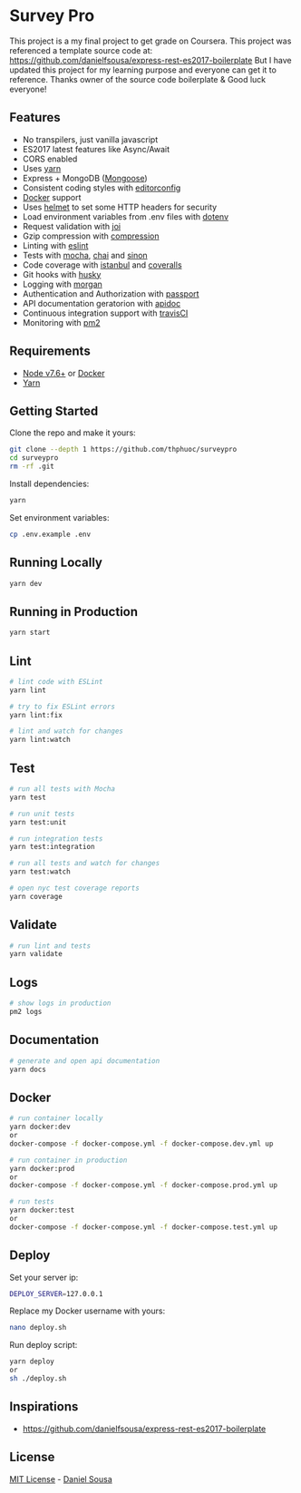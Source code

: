 # Survey Pro
This project is a my final project to get grade on Coursera. This project was referenced a template source code at: https://github.com/danielfsousa/express-rest-es2017-boilerplate
But I have updated this project for my learning purpose and everyone can get it to reference. Thanks owner of the source code boilerplate & Good luck everyone!

## Features

 - No transpilers, just vanilla javascript
 - ES2017 latest features like Async/Await
 - CORS enabled
 - Uses [yarn](https://yarnpkg.com)
 - Express + MongoDB ([Mongoose](http://mongoosejs.com/))
 - Consistent coding styles with [editorconfig](http://editorconfig.org)
 - [Docker](https://www.docker.com/) support
 - Uses [helmet](https://github.com/helmetjs/helmet) to set some HTTP headers for security
 - Load environment variables from .env files with [dotenv](https://github.com/rolodato/dotenv-safe)
 - Request validation with [joi](https://github.com/hapijs/joi)
 - Gzip compression with [compression](https://github.com/expressjs/compression)
 - Linting with [eslint](http://eslint.org)
 - Tests with [mocha](https://mochajs.org), [chai](http://chaijs.com) and [sinon](http://sinonjs.org)
 - Code coverage with [istanbul](https://istanbul.js.org) and [coveralls](https://coveralls.io)
 - Git hooks with [husky](https://github.com/typicode/husky) 
 - Logging with [morgan](https://github.com/expressjs/morgan)
 - Authentication and Authorization with [passport](http://passportjs.org)
 - API documentation geratorion with [apidoc](http://apidocjs.com)
 - Continuous integration support with [travisCI](https://travis-ci.org)
 - Monitoring with [pm2](https://github.com/Unitech/pm2)

## Requirements

 - [Node v7.6+](https://nodejs.org/en/download/current/) or [Docker](https://www.docker.com/)
 - [Yarn](https://yarnpkg.com/en/docs/install)

## Getting Started

Clone the repo and make it yours:

```bash
git clone --depth 1 https://github.com/thphuoc/surveypro
cd surveypro
rm -rf .git
```

Install dependencies:

```bash
yarn
```

Set environment variables:

```bash
cp .env.example .env
```

## Running Locally

```bash
yarn dev
```

## Running in Production

```bash
yarn start
```

## Lint

```bash
# lint code with ESLint
yarn lint

# try to fix ESLint errors
yarn lint:fix

# lint and watch for changes
yarn lint:watch
```

## Test

```bash
# run all tests with Mocha
yarn test

# run unit tests
yarn test:unit

# run integration tests
yarn test:integration

# run all tests and watch for changes
yarn test:watch

# open nyc test coverage reports
yarn coverage
```

## Validate

```bash
# run lint and tests
yarn validate
```

## Logs

```bash
# show logs in production
pm2 logs
```

## Documentation

```bash
# generate and open api documentation
yarn docs
```

## Docker

```bash
# run container locally
yarn docker:dev
or
docker-compose -f docker-compose.yml -f docker-compose.dev.yml up

# run container in production
yarn docker:prod
or
docker-compose -f docker-compose.yml -f docker-compose.prod.yml up

# run tests
yarn docker:test
or
docker-compose -f docker-compose.yml -f docker-compose.test.yml up
```

## Deploy

Set your server ip:

```bash
DEPLOY_SERVER=127.0.0.1
```

Replace my Docker username with yours:

```bash
nano deploy.sh
```

Run deploy script:

```bash
yarn deploy
or
sh ./deploy.sh
```

## Inspirations

 - https://github.com/danielfsousa/express-rest-es2017-boilerplate

## License

[MIT License](README.md) - [Daniel Sousa](https://github.com/danielfsousa)
